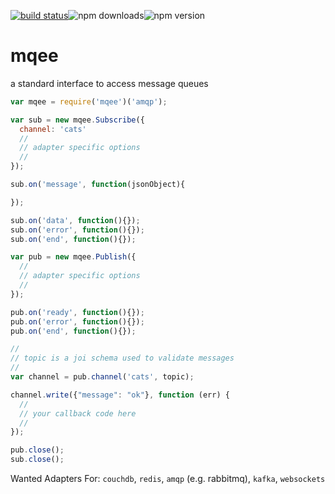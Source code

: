 [![build status](http://img.shields.io/travis/yldio/easymq.svg?style=flat)](https://travis-ci.org/yldio/mqee)![npm downloads](http://img.shields.io/npm/dm/mqee.svg?style=flat)![npm version](http://img.shields.io/npm/v/mqee.svg?style=flat)

# mqee

a standard interface to access message queues

``` javascript
var mqee = require('mqee')('amqp');

var sub = new mqee.Subscribe({
  channel: 'cats'
  //
  // adapter specific options
  //
});

sub.on('message', function(jsonObject){

});

sub.on('data', function(){});
sub.on('error', function(){});
sub.on('end', function(){});

var pub = new mqee.Publish({
  //
  // adapter specific options
  //
});

pub.on('ready', function(){});
pub.on('error', function(){});
pub.on('end', function(){});

//
// topic is a joi schema used to validate messages
//
var channel = pub.channel('cats', topic);

channel.write({"message": "ok"}, function (err) {
  //
  // your callback code here
  //
});

pub.close();
sub.close();
```

Wanted Adapters For: `couchdb`, `redis`, `amqp` (e.g. rabbitmq), `kafka`, `websockets`

